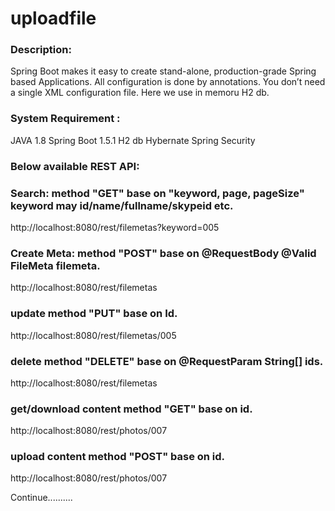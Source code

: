 # uploadfile
### Description:
Spring Boot makes it easy to create stand-alone, production-grade Spring based Applications. All configuration is done by annotations. You don’t need a single XML configuration file. Here we use in memoru H2 db.
### System Requirement :
JAVA 1.8 Spring Boot 1.5.1 H2 db Hybernate Spring Security

### Below available REST API:
### Search: method "GET" base on "keyword, page, pageSize" keyword may id/name/fullname/skypeid etc.
http://localhost:8080/rest/filemetas?keyword=005  

### Create Meta: method "POST" base on @RequestBody @Valid FileMeta filemeta.
http://localhost:8080/rest/filemetas 

### update method "PUT" base on Id.
http://localhost:8080/rest/filemetas/005 

### delete method "DELETE" base on @RequestParam String[] ids.
http://localhost:8080/rest/filemetas 

### get/download content method "GET" base on id.
http://localhost:8080/rest/photos/007 

### upload content method "POST" base on id.
http://localhost:8080/rest/photos/007 

Continue..........
